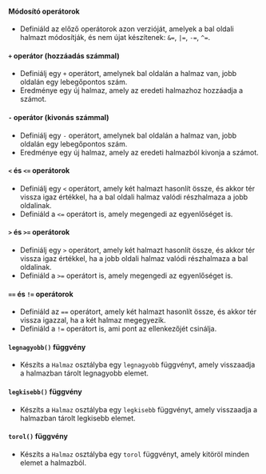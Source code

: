  
#### Módosító operátorok

* Definiáld az előző operátorok azon verzióját, amelyek a bal oldali halmazt módosítják, és nem újat készítenek: `&=`, `|=`, `-=`, `^=`.

#### `+` operátor (hozzáadás számmal)

* Definiálj egy `+` operátort, amelynek bal oldalán a halmaz van, jobb oldalán egy lebegőpontos szám.
* Eredménye egy új halmaz, amely az eredeti halmazhoz hozzáadja a számot.

#### `-` operátor (kivonás számmal)

* Definiálj egy `-` operátort, amelynek bal oldalán a halmaz van, jobb oldalán egy lebegőpontos szám.
* Eredménye egy új halmaz, amely az eredeti halmazból kivonja a számot.

#### `<` és `<=` operátorok

* Definiálj egy `<` operátort, amely két halmazt hasonlít össze, és akkor tér vissza igaz értékkel, ha a bal oldali halmaz valódi részhalmaza a jobb oldalinak.
* Definiáld a `<=` operátort is, amely megengedi az egyenlőséget is.

#### `>` és `>=` operátorok

* Definiálj egy `>` operátort, amely két halmazt hasonlít össze, és akkor tér vissza igaz értékkel, ha a jobb oldali halmaz valódi részhalmaza a bal oldalinak.
* Definiáld a `>=` operátort is, amely megengedi az egyenlőséget is.

#### `==` és `!=` operátorok

* Definiáld az `==` operátort, amely két halmazt hasonlít össze, és akkor tér vissza igazzal, ha a két halmaz megegyezik.
* Definiáld a `!=` operátort is, ami pont az ellenkezőjét csinálja.

#### `legnagyobb()` függvény

* Készíts a `Halmaz` osztályba egy `legnagyobb` függvényt, amely visszaadja a halmazban tárolt legnagyobb elemet.

#### `legkisebb()` függvény

* Készíts a `Halmaz` osztályba egy `legkisebb` függvényt, amely visszaadja a halmazban tárolt legkisebb elemet.

#### `torol()` függvény

* Készíts a `Halmaz` osztályba egy `torol` függvényt, amely kitöröl minden elemet a halmazból.

